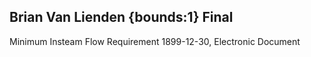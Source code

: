 ## Brian Van Lienden {bounds:1} Final
Minimum Insteam Flow Requirement
1899-12-30, Electronic Document
